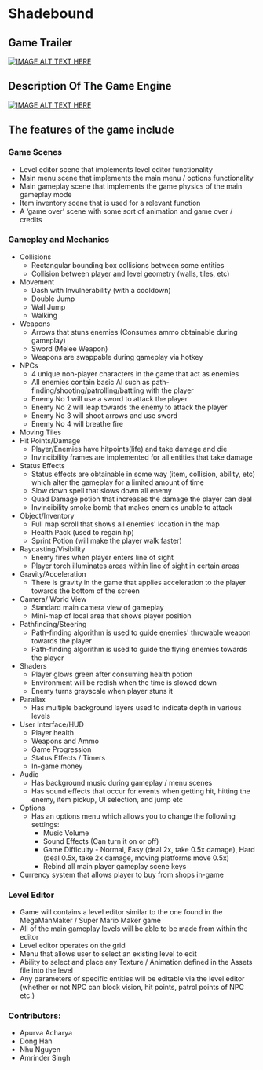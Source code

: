 # Shadebound

## Game Trailer
[![IMAGE ALT TEXT HERE](https://img.youtube.com/vi/Sdq8twxePco/0.jpg)](https://www.youtube.com/watch?v=Sdq8twxePco)
## Description Of The Game Engine
[![IMAGE ALT TEXT HERE](https://img.youtube.com/vi/7E7JqWaTpJA/0.jpg)](https://www.youtube.com/watch?v=7E7JqWaTpJA)

## The features of the game include

### Game Scenes
- Level editor scene that implements level editor functionality
- Main menu scene that implements the main menu / options functionality
- Main gameplay scene that implements the game physics of the main gameplay mode
- Item inventory scene that is used for a relevant function
- A ‘game over’ scene with some sort of animation and game over / credits
  
### Gameplay and Mechanics
-  Collisions
   - Rectangular bounding box collisions between some entities
   - Collision between player and level geometry (walls, tiles, etc)
- Movement 
  - Dash with Invulnerability (with a cooldown)
  - Double Jump
  - Wall Jump
  - Walking
- Weapons
  - Arrows that stuns enemies (Consumes ammo obtainable during gameplay)
  - Sword (Melee Weapon)
  - Weapons are swappable during gameplay via hotkey
- NPCs
  - 4 unique non-player characters in the game that act as enemies
  - All enemies contain basic AI such as path-finding/shooting/patrolling/battling with the player
  - Enemy No 1 will use a sword to attack the player
  - Enemy No 2 will leap towards the enemy to attack the player
  - Enemy No 3 will shoot arrows and use sword
  - Enemy No 4 will breathe fire
- Moving Tiles
- Hit Points/Damage
  - Player/Enemies have hitpoints(life) and take damage and die
  - Invincibility frames are implemented for all entities that take damage
- Status Effects
  - Status effects are obtainable in some way (item, collision, ability, etc) which alter the gameplay for a limited amount of time
  - Slow down spell that slows down all enemy
  - Quad Damage potion that increases the damage the player can deal
  - Invincibility smoke bomb that makes enemies unable to attack
- Object/Inventory
  - Full map scroll that shows all enemies' location in the map
  - Health Pack (used to regain hp)
  - Sprint Potion (will make the player walk faster)
- Raycasting/Visibility
  - Enemy fires when player enters line of sight
  - Player torch illuminates areas within line of sight in certain areas
- Gravity/Acceleration
  - There is gravity in the game that applies acceleration to the player towards the bottom of the screen
- Camera/ World View
  - Standard main camera view of gameplay
  - Mini-map of local area that shows player position
- Pathfinding/Steering
  - Path-finding algorithm is used to guide enemies' throwable weapon towards the player
  - Path-finding algorithm is used to guide the flying enemies towards the player
- Shaders
  - Player glows green after consuming health potion
  - Environment will be redish when the time is slowed down
  -  Enemy turns grayscale when player stuns it
- Parallax
  - Has multiple background layers used to indicate depth in various levels
- User Interface/HUD
  - Player health
  - Weapons and Ammo
  - Game Progression
  - Status Effects / Timers
  - In-game money
- Audio
  - Has background music during gameplay / menu scenes
  - Has sound effects that occur for events when getting hit, hitting the enemy, item pickup, UI selection, and jump etc
- Options
  - Has an options menu which allows you to change the following settings:
    - Music Volume
    - Sound Effects (Can turn it on or off)
    - Game Difficulty - Normal, Easy (deal 2x, take 0.5x damage), Hard (deal 0.5x, take 2x damage, moving platforms move 0.5x)
    - Rebind all main player gameplay scene keys
- Currency system that allows player to buy from shops in-game

### Level Editor
- Game will contains a level editor similar to the one found in the MegaManMaker / Super Mario Maker game
- All of the main gameplay levels will be able to be made from within the editor
- Level editor operates on the grid
- Menu that allows user to select an existing level to edit
- Ability to select and place any Texture / Animation defined in the Assets file into the level
- Any parameters of specific entities will be editable via the level editor (whether or not NPC can block vision, hit points, patrol points of NPC etc.)

### Contributors:
- Apurva Acharya
- Dong Han
- Nhu Nguyen
- Amrinder Singh

